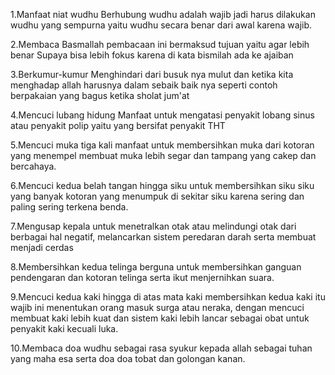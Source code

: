 1.Manfaat niat wudhu
Berhubung wudhu adalah wajib jadi harus dilakukan wudhu yang sempurna yaitu wudhu secara benar dari awal karena wajib.

2.Membaca Basmallah
pembacaan ini bermaksud tujuan yaitu agar lebih benar Supaya bisa lebih fokus karena di kata bismilah ada ke ajaiban

3.Berkumur-kumur
Menghindari dari busuk nya mulut dan ketika kita menghadap allah harusnya dalam sebaik baik nya seperti contoh berpakaian yang bagus ketika sholat jum'at


4.Mencuci lubang hidung
Manfaat untuk mengatasi penyakit lobang sinus atau penyakit polip yaitu yang bersifat penyakit THT

5.Mencuci muka tiga kali
manfaat untuk membersihkan muka dari kotoran yang menempel membuat muka lebih segar dan tampang yang cakep dan bercahaya.


6.Mencuci kedua belah tangan hingga siku
untuk membersihkan siku siku yang banyak kotoran yang menumpuk di sekitar siku karena sering dan paling sering terkena benda.

7.Mengusap kepala
untuk menetralkan otak atau melindungi otak dari berbagai hal negatif, melancarkan sistem peredaran darah serta membuat menjadi cerdas

8.Membersihkan kedua telinga
berguna untuk membersihkan ganguan pendengaran dan kotoran telinga serta ikut menjernihkan suara.


9.Mencuci kedua kaki hingga di atas mata kaki
membersihkan kedua kaki itu wajib ini menentukan orang masuk surga atau neraka, dengan mencuci membuat kaki lebih kuat dan sistem kaki lebih lancar sebagai obat untuk penyakit kaki kecuali luka.

10.Membaca doa wudhu
sebagai rasa syukur kepada allah sebagai tuhan yang maha esa serta doa doa tobat dan golongan kanan.
